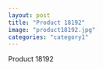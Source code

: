 ```yaml
---
layout: post
title: "Product 18192"
image: "product18192.jpg"
categories: "category1"
---
```

Product 18192

